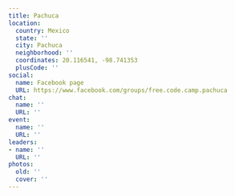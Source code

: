 ```yaml
---
title: Pachuca
location:
  country: Mexico
  state: ''
  city: Pachuca
  neighborhood: ''
  coordinates: 20.116541, -98.741353
  plusCode: ''
social:
  name: Facebook page
  URL: https://www.facebook.com/groups/free.code.camp.pachuca
chat:
  name: ''
  URL: ''
event:
  name: ''
  URL: ''
leaders:
- name: ''
  URL: ''
photos:
  old: ''
  cover: ''
---
```

